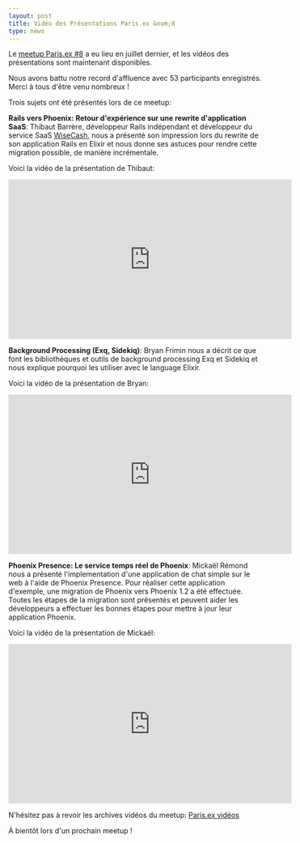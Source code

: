 ```yaml
---
layout: post
title: Vidéo des Présentations Paris.ex &num;8
type: news
---
```


<p>Le <a
href="http://www.meetup.com/fr-FR/elixir/events/231531078/">meetup
Paris.ex #8</a> a eu lieu en juillet dernier, et les vidéos des présentations
sont maintenant disponibles.</p>

<p>Nous avons battu notre record d'affluence avec 53 participants
enregistrés. Merci à tous d'être venu nombreux !</a>

<p>Trois sujets ont été présentés lors de ce meetup:</p>

<p><b>Rails vers Phoenix: Retour d'expérience sur une rewrite d'application SaaS</b>: Thibaut Barrère, développeur Rails indépendant et développeur du service SaaS <a href="https://www.wisecashhq.com/">WiseCash</a>, nous a présenté son impression lors du rewrite de son application Rails en Elixir et nous donne ses astuces pour rendre cette migration possible, de manière incrémentale.</a>

<p>Voici la vidéo de la présentation de Thibaut:</p>

<iframe width="560" height="315" src="https://youtu.be/0OBSv7Se6fQ" frameborder="0" allowfullscreen></iframe>

<p><b>Background Processing (Exq, Sidekiq)</b>: Bryan Frimin nous a décrit ce que font les bibliothèques et outils de background processing Exq et Sidekiq et nous explique pourquoi les utiliser avec le language Elixir.</p>

<p>Voici la vidéo de la présentation de Bryan:</p>

<iframe width="560" height="315" src="https://youtu.be/Jg3nB3pS5Ww" frameborder="0" allowfullscreen></iframe>

<p><b>Phoenix Presence: Le service temps réel de Phoenix</b>: Mickaël Rémond
nous a présenté l'implementation d'une application de chat simple sur le web à
l'aide de Phoenix Presence. Pour réaliser cette application d'exemple, une
migration de Phoenix vers Phoenix 1.2 a été effectuée. Toutes les étapes de la
migration sont présentés et peuvent aider les développeurs a effectuer les
bonnes étapes pour mettre à jour leur application Phoenix.<p>

<p>Voici la vidéo de la présentation de Mickaël:</p>

<iframe width="560" height="315" src="https://youtu.be/DHwD54fdHBM" frameborder="0" allowfullscreen></iframe>

<p>N'hésitez pas à revoir les archives vidéos du meetup: <a
href="https://www.youtube.com/playlist?list=PLXeQZzENE-sJHr77-7Q5eHg_YoOj0LMiI">Paris.ex
vidéos</a></p>

<p>À bientôt lors d'un prochain meetup !</p>

